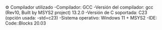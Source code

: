 ⚙️ Compilador utilizado
-Compilador: GCC
-Versión del compilador: gcc (Rev10, Built by MSYS2 project) 13.2.0
-Versión de C soportada: C23 (opción usada: -std=c23)
-Sistema operativo: Windows 11 + MSYS2
-IDE: Code::Blocks 20.03
